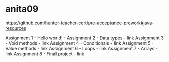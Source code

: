 # anita09 
[
](https://github.com/hunter-teacher-cert/pre-acceptance-prework#java-resources)https://github.com/hunter-teacher-cert/pre-acceptance-prework#java-resources


Assignment 1 - Hello world! - [
](https://github.com/hunter-teacher-cert/pre-acceptance-prework/blob/master/pre01.org)Assignment 2 - Data types - link
Assignment 3 - Void methods - link
Assignment 4 - Conditionals - link
Assignment 5 - Value methods - link
Assignment 6 - Loops - link
Assignment 7 - Arrays - link
Assignment 8 - Final project - link
